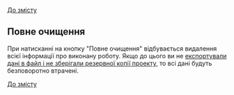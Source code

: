[До змісту](/service/doc/?cid=steklo)
## Повне очищення

При натисканні на кнопку "Повне очищення" відбувається видалення всієї інформації про виконану роботу.
Якщо до цього ви не [експортували дані в файл і не зберігали резервної копії проекту](/service/doc/?cid=steklo&s=import-export), то всі дані будуть безповоротно втрачені.

[До змісту](/service/doc/?cid=steklo)